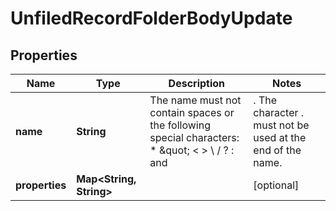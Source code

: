 
# UnfiledRecordFolderBodyUpdate

## Properties
Name | Type | Description | Notes
------------ | ------------- | ------------- | -------------
**name** | **String** | The name must not contain spaces or the following special characters: * \&quot; &lt; &gt; \\ / ? : and |. The character . must not be used at the end of the name.  |  [optional]
**properties** | **Map&lt;String, String&gt;** |  |  [optional]



